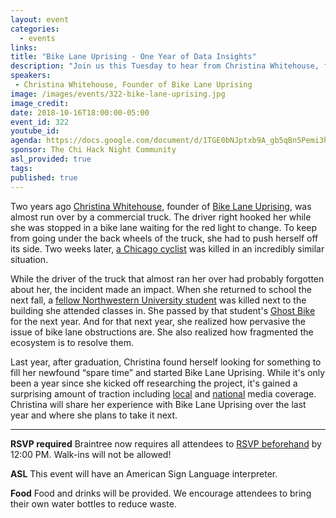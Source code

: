 ```yaml
---
layout: event
categories:
  - events
links:
title: "Bike Lane Uprising - One Year of Data Insights"
description: "Join us this Tuesday to hear from Christina Whitehouse, founder of Bike Lane Uprising, a platform that makes it easy to report cars in bike lanes and hold violators accountable. She will be presenting on the insights that she's discovered over the past year since she founded BLU and talk a little about what is next for the organization. Don't forget to RSVP by noon on the 16th!"
speakers:
 - Christina Whitehouse, Founder of Bike Lane Uprising
image: /images/events/322-bike-lane-uprising.jpg
image_credit:
date: 2018-10-16T18:00:00-05:00
event_id: 322
youtube_id:
agenda: https://docs.google.com/document/d/1TGE0bNJptxb9A_gb5qBn5Pemi3h07SDOUInv_uZ6B3M/edit?usp=sharing
sponsor: The Chi Hack Night Community
asl_provided: true
tags:
published: true
---
```


Two years ago [Christina Whitehouse](https://www.linkedin.com/in/christinawhitehouse/), founder of [Bike Lane Uprising](https://www.bikelaneuprising.com/), was almost run over by a commercial truck. The driver right hooked her while she was stopped in a bike lane waiting for the red light to change. To keep from going under the back wheels of the truck, she had to push herself off its side. Two weeks later, [a Chicago cyclist](https://chi.streetsblog.org/2016/07/01/police-divvy-rider-critically-injured-at-belmont-and-sacramento/) was killed in an incredibly similar situation.

While the driver of the truck that almost ran her over had probably forgotten about her, the incident made an impact.  When she returned to school the next fall, a [fellow Northwestern University student](http://www.chicagotribune.com/suburbs/evanston/news/ct-evr-evanston-bike-fatality-tl-0929-20160922-story.html) was killed next to the building she attended classes in. She passed by that student's [Ghost Bike](https://en.wikipedia.org/wiki/Ghost_bike) for the next year. And for that next year, she realized how pervasive the issue of bike lane obstructions are. She also realized how fragmented the ecosystem is to resolve them.


Last year, after graduation, Christina found herself looking for something to fill her newfound “spare time” and started Bike Lane Uprising. While it's only been a year since she kicked off researching the project, it's gained a surprising amount of traction including [local](https://www.nbcchicago.com/on-air/as-seen-on/blocked-bike-lanes-chicago-488572381.html) and [national](https://www.usnews.com/news/best-states/illinois/articles/2018-07-25/chicago-looking-to-up-efforts-to-stop-blockage-of-bike-lanes) media coverage. Christina will share her experience with Bike Lane Uprising over the last year and where she plans to take it next.

---

**RSVP required** Braintree now requires all attendees to [RSVP beforehand](https://www.eventbrite.com/e/chi-hack-night-registration-41703945624) by 12:00 PM. Walk-ins will not be allowed!

**ASL** This event will have an American Sign Language interpreter.

**Food** Food and drinks will be provided. We encourage attendees to bring their own water bottles to reduce waste.
